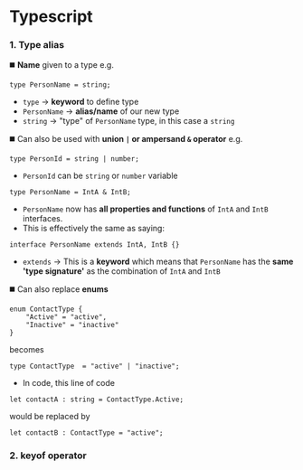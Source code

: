 # Typescript

### 1. **Type alias**

◼️ **Name** given to a type e.g.
```
type PersonName = string;
```
- `type` -> **keyword** to define type
- `PersonName` -> **alias/name** of our new type
- `string` -> "type" of `PersonName` type, in this case a `string`

◼️ Can also be used with **union `|` or ampersand  `&` operator** e.g.
```
type PersonId = string | number;
```
- `PersonId` can be `string` or `number` variable
```
type PersonName = IntA & IntB;
```
- `PersonName` now has **all properties and functions** of `IntA` and `IntB` interfaces.
- This is effectively the same as saying:
```
interface PersonName extends IntA, IntB {}
```
- `extends` -> This is a **keyword** which means that `PersonName` has the **same 'type signature'** as the combination of `IntA` and `IntB`

◼️ Can also replace **enums**
```
enum ContactType {
    "Active" = "active",
    "Inactive" = "inactive"
}
```
becomes
```
type ContactType  = "active" | "inactive";
```
- In code, this line of code
```
let contactA : string = ContactType.Active;
```
would be replaced by 
```
let contactB : ContactType = "active";
```

### 2. **keyof operator**